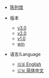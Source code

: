 - [陈列馆](https://ke-complex-modifications.pqrs.org/#caps_lock_enhancement)

- 版本
  - [v3.0](/)
  - [v2.0](/)
  - [v1.0](/)
  - [win](/)

- 语言/Language
  - [:uk: English](/)
  - [:cn: 简体中文](/zh-cn/)
